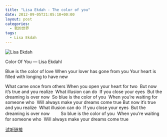 ```yaml
---
title: "Lisa Ekdah - The color of you"
date: 2012-09-05T21:05:10+00:00
layout: post
categories:
  - 我的世界
tags:
  - Lisa Ekdah
---
```


![Lisa Ekdah](https://qn.zhoutao.ren/2017/06/faedab64034f78f09f4b21e679310a55b3191c66.jpg)

Color Of You — Lisa Ekdahl

Blue is the color of love
When your lover has gone from you
Your heart is filled with longing to have new 
<!--more-->
What came once from others
When you open your heart for two 
But now it’s true and you realize 
What illusion can do 
If you close your eyes 
But the dreaming is over now 
So blue is the color of you 
When you’re waiting for someone who 
Will always make your dreams come true
But now it’s true and you realize 
What illusion can do 
If you close your eyes 
But the dreaming is over now　　 
So blue is the color of you 
When you’re waiting for someone who 
Will always make your dreams come true

[试听链接](http://music.163.com/#/song?id=2923728)

